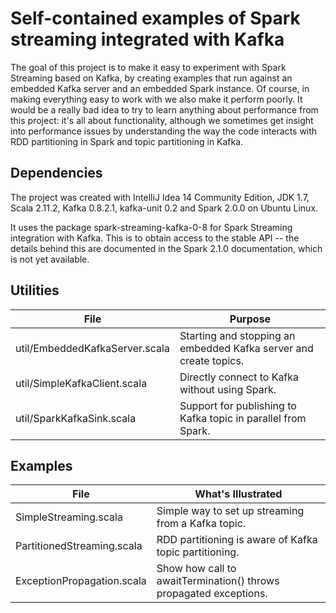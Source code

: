 # Self-contained examples of Spark streaming integrated with Kafka

The goal of this project is to make it easy to experiment with Spark Streaming based on Kafka,
by creating examples that run against an embedded Kafka server and an embedded Spark instance.
Of course, in making everything easy to work with we also make it perform poorly. It would be a
really bad idea to try to learn anything about performance from this project: it's all
about functionality, although we sometimes get insight into performance issues by understanding
the way the
code interacts with RDD partitioning in Spark and topic partitioning in Kafka.

## Dependencies

The project was created with IntelliJ Idea 14 Community Edition,
JDK 1.7, Scala 2.11.2, Kafka 0.8.2.1, kafka-unit 0.2 and Spark 2.0.0 on Ubuntu Linux.

It uses the package spark-streaming-kafka-0-8 for Spark Streaming integration with Kafka.
This is to obtain access to the stable API -- the details
behind this are documented in the Spark 2.1.0 documentation, which is not yet available.

## Utilities

| File                  | Purpose    |
|---------------------------------|-----------------------|
| util/EmbeddedKafkaServer.scala | Starting and stopping an embedded Kafka server and create topics. |
| util/SimpleKafkaClient.scala | Directly connect to Kafka without using Spark. |
| util/SparkKafkaSink.scala | Support for publishing to Kafka topic in parallel from Spark. |

## Examples

| File                  | What's Illustrated    |
|---------------------------------|-----------------------|
| SimpleStreaming.scala | Simple way to set up streaming from a Kafka topic. |
| PartitionedStreaming.scala | RDD partitioning is aware of Kafka topic partitioning. |
| ExceptionPropagation.scala | Show how call to awaitTermination() throws propagated exceptions. |